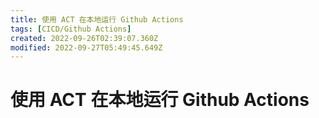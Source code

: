 ```yaml
---
title: 使用 ACT 在本地运行 Github Actions
tags: [CICD/Github Actions]
created: 2022-09-26T02:39:07.360Z
modified: 2022-09-27T05:49:45.649Z
---
```


# 使用 ACT 在本地运行 Github Actions



